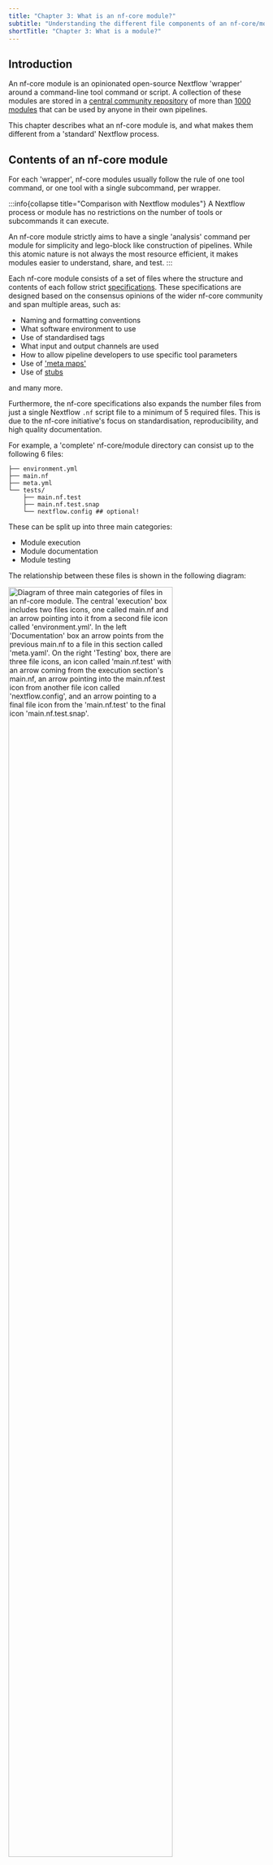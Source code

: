 ```yaml
---
title: "Chapter 3: What is an nf-core module?"
subtitle: "Understanding the different file components of an nf-core/module"
shortTitle: "Chapter 3: What is a module?"
---
```


## Introduction

An nf-core module is an opinionated open-source Nextflow 'wrapper' around a command-line tool command or script.
A collection of these modules are stored in a [central community repository](https://github.com/nf-core/modules) of more than [1000 modules](https://nf-co.re/modules) that can be used by anyone in their own pipelines.

This chapter describes what an nf-core module is, and what makes them different from a 'standard' Nextflow process.

## Contents of an nf-core module

For each 'wrapper', nf-core modules usually follow the rule of one tool command, or one tool with a single subcommand, per wrapper.

:::info{collapse title="Comparison with Nextflow modules"}
A Nextflow process or module has no restrictions on the number of tools or subcommands it can execute.

An nf-core module strictly aims to have a single 'analysis' command per module for simplicity and lego-block like construction of pipelines.
While this atomic nature is not always the most resource efficient, it makes modules easier to understand, share, and test.
:::

Each nf-core module consists of a set of files where the structure and contents of each follow strict [specifications](https://nf-co.re/docs/guidelines/components/modules).
These specifications are designed based on the consensus opinions of the wider nf-core community and span multiple areas, such as:

- Naming and formatting conventions
- What software environment to use
- Use of standardised tags
- What input and output channels are used
- How to allow pipeline developers to use specific tool parameters
- Use of ['meta maps'](https://nf-co.re/docs/contributing/components/meta_map)
- Use of [stubs](https://www.nextflow.io/docs/latest/process.html#stub)

and many more.

Furthermore, the nf-core specifications also expands the number files from just a single Nextflow `.nf` script file to a minimum of 5 required files.
This is due to the nf-core initiative's focus on standardisation, reproducibility, and high quality documentation.

For example, a 'complete' nf-core/module directory can consist up to the following 6 files:

```tree
├── environment.yml
├── main.nf
├── meta.yml
└── tests/
    ├── main.nf.test
    ├── main.nf.test.snap
    └── nextflow.config ## optional!
```

These can be split up into three main categories:

- Module execution
- Module documentation
- Module testing

The relationship between these files is shown in the following diagram:

<img width=80% alt="Diagram of three main categories of files in an nf-core module. The central 'execution' box includes two files icons, one called main.nf and an arrow pointing into it from a second file icon called 'environment.yml'. In the left 'Documentation' box an arrow points from the previous main.nf to a file in this section called 'meta.yaml'. On the right 'Testing' box, there are three file icons, an icon called 'main.nf.test' with an arrow coming from the execution section's main.nf, an arrow pointing into the main.nf.test icon from another file icon called 'nextflow.config', and an arrow pointing to a final file icon from the 'main.nf.test' to the final icon 'main.nf.test.snap'." src="/images/tutorials/training/nf-core-module-file-relationship.png">

_Diagram showing the relationship between the three main categories of files in an nf-core module_

- The `main.nf` file is the main Nextflow script that defines the process executed by Nextflow itself
- The `environment.yml` file is a Conda environment file that is loaded by the `main.nf` specifies the software dependencies for the module when a pipeline run is executed with `-profile conda`
- The `meta.yaml` file documents the contents of the `main.nf`, such as tool metadata, input and output specifications etc.
- The `main.nf.test` describes an nf-test unit test for the `main.nf` process.
- The `main.nf.test.snap` is a snapshot file that is generated by nf-test test and is used to compare the output of one test run with another, to ensure that the process is reproducible.
- The `nextflow.config` file is a Nextflow configuration file that is used by the test executed when `main.nf.test` is run (optional)

Writing an nf-core module involves creating and populating these files with content that follows the nf-core specifications.

## Summary

In this chapter we've briefly introduced what distinguishes an nf-core module versus a typical Nextflow process, and given an overview of what a typical nf-core module looks like.

In the next chapter we will explain how to use nf-core tooling to generate partially completed boilerplate template files you can use to speed up the development of your nf-core module.
